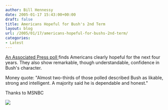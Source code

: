 ```yaml
---
author: Bill Hennessy
date: 2005-01-17 15:43:00+00:00
draft: false
title: Americans Hopeful for Bush's 2nd Term
layout: blog
url: /2005/01/17/americans-hopeful-for-bushs-2nd-term/
categories:
- Latest
---
```


[An Associated Press poll ](https://www.msnbc.msn.com/id/6833513/)finds Americans clearly hopeful for the next four years. They also show remarkable, though understandable, confidence in Bush's character.




Money quote: "Almost two-thirds of those polled described Bush as likable, strong and intelligent. A majority said he is dependable and honest." 




Thanks to MSNBC

![](https://blog.billhennessy.com/aggbug.aspx?PostID=939)

